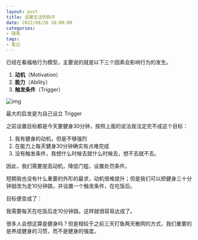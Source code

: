 ```yaml
---
layout: post
title: 设置生活的钩子
date: 2022/08/28 20:00:00
categories:
- 随笔
tags:
- 笔记
---
```


已经在看福格行为模型，主要说的就是以下三个因素会影响行为的发生。

1. **动机**（Motivation）
2. **能力**（Ability）
3. **触发条件**（Trigger）

![img](https://pics.naaln.com/blog/202208281832926.webp)



最大的启发是为自己设立 Trigger 

之前设置目标都是今天要健身30分钟，按照上面的说法我注定完不成这个目标：

1. 我有健身的动机，但是不够强烈
2. 在能力上每天健身30分钟确实有点难完成
3. 没有触发条件，我想什么时候去就什么时候去，想不去就不去。

因此，我们需要提高动机，降低门槛，设置处罚条件。



短期我也没有什么重要的外形的最求，动机很难提升；但是我们可以把健身三十分钟就改为走10分钟路，并设置一个触发条件，在吃饭后。

目标便变成了：

我需要每天在吃饭后走10分钟路。这样就很容易达成了。



很多人会想这算是健身吗？但是相较于之前三天打鱼两天散网的方式，我们重要的是养成健身的习惯，而不是健身的强度。
